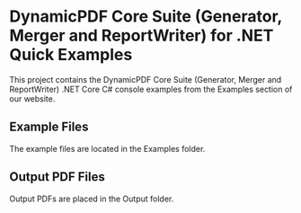 # DynamicPDF Core Suite (Generator, Merger and ReportWriter) for .NET Quick Examples
This project contains the DynamicPDF Core Suite (Generator, Merger and ReportWriter) .NET Core C# console examples
from the Examples section of our website.

## Example Files
The example files are located in the Examples folder.

## Output PDF Files
Output PDFs are placed in the Output folder.
